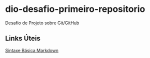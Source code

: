 # dio-desafio-primeiro-repositorio
Desafio de Projeto sobre Git/GitHub

## Links Úteis
[Sintaxe Básica Markdown](https://www.markdownguide.org/basic-syntax/)
